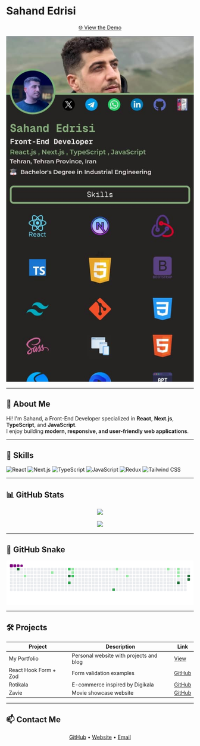 # Sahand Edrisi

<p align="center">
  <a href="https://sahand-edrisi.ir/">
    🌐 View the Demo
  </a>
</p>

<p align="center">
  <img src="./assets/WebsitePic.jpg" alt="Header Image" width="600"/>
</p>

---

## 👋 About Me
Hi! I'm Sahand, a Front-End Developer specialized in **React**, **Next.js**, **TypeScript**, and **JavaScript**.  
I enjoy building **modern, responsive, and user-friendly web applications**.  

---

## 🚀 Skills
![React](https://img.shields.io/badge/React-61DAFB?logo=react&logoColor=white)
![Next.js](https://img.shields.io/badge/Next.js-000000?logo=next.js&logoColor=white)
![TypeScript](https://img.shields.io/badge/TypeScript-3178C6?logo=typescript&logoColor=white)
![JavaScript](https://img.shields.io/badge/JavaScript-F7DF1E?logo=javascript&logoColor=black)
![Redux](https://img.shields.io/badge/Redux-764ABC?logo=redux&logoColor=white)
![Tailwind CSS](https://img.shields.io/badge/Tailwind_CSS-06B6D4?logo=tailwind-css&logoColor=white)

---

## 📊 GitHub Stats
<p align="center">
  <img src="https://github-readme-stats.vercel.app/api?username=Sahand-Edrisi&show_icons=true&theme=radical" />
</p>
<p align="center">
  <img src="https://github-readme-stats.vercel.app/api/top-langs/?username=Sahand-Edrisi&layout=compact&theme=radical" />
</p>

---

## 🐍 GitHub Snake
<p align="center">
  <img src="./assets/snake.gif" alt="GitHub Snake" />
</p>

---

## 🛠️ Projects
| Project | Description | Link |
|---------|-------------|------|
| My Portfolio | Personal website with projects and blog | [View](https://sahand-edrisi.ir/) |
| React Hook Form + Zod | Form validation examples | [GitHub](https://github.com/Sahand-Edrisi/react-hook-form-zod) |
| Rotikala | E-commerce inspired by Digikala | [GitHub](https://github.com/Sahand-Edrisi/rotikala) |
| Zavie | Movie showcase website | [GitHub](https://github.com/Sahand-Edrisi/zavie) |

---

## 📫 Contact Me
<p align="center">
  <a href="https://github.com/Sahand-Edrisi">GitHub</a> • 
  <a href="https://sahand-edrisi.ir/">Website</a> • 
  <a href="mailto:sahand.edc@gmail.com">Email</a>
</p>
